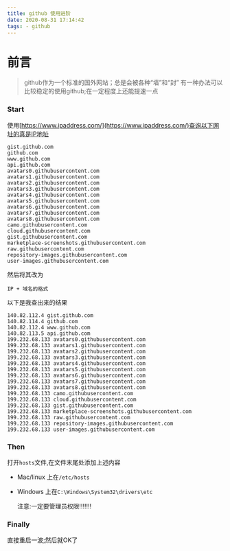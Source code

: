 ```yaml
---
title: github 使用进阶
date: 2020-08-31 17:14:42
tags: - github
---
```


# 前言

> github作为一个标准的国外网站；总是会被各种“墙”和“封”
> 有一种办法可以比较稳定的使用github;在一定程度上还能提速一点

### Start

使用[https://www.ipaddress.com/](https://www.ipaddress.com/)查询以下网址的真是IP地址
```
gist.github.com
github.com
www.github.com
api.github.com
avatars0.githubusercontent.com
avatars1.githubusercontent.com
avatars2.githubusercontent.com
avatars3.githubusercontent.com
avatars4.githubusercontent.com
avatars5.githubusercontent.com
avatars6.githubusercontent.com
avatars7.githubusercontent.com
avatars8.githubusercontent.com
camo.githubusercontent.com
cloud.githubusercontent.com
gist.githubusercontent.com
marketplace-screenshots.githubusercontent.com
raw.githubusercontent.com
repository-images.githubusercontent.com
user-images.githubusercontent.com
```

然后将其改为

```
IP + 域名的格式
```

以下是我查出来的结果

```
140.82.112.4 gist.github.com
140.82.114.4 github.com
140.82.112.4 www.github.com
140.82.113.5 api.github.com
199.232.68.133 avatars0.githubusercontent.com
199.232.68.133 avatars1.githubusercontent.com
199.232.68.133 avatars2.githubusercontent.com
199.232.68.133 avatars3.githubusercontent.com
199.232.68.133 avatars4.githubusercontent.com
199.232.68.133 avatars5.githubusercontent.com
199.232.68.133 avatars6.githubusercontent.com
199.232.68.133 avatars7.githubusercontent.com
199.232.68.133 avatars8.githubusercontent.com
199.232.68.133 camo.githubusercontent.com
199.232.68.133 cloud.githubusercontent.com
199.232.68.133 gist.githubusercontent.com
199.232.68.133 marketplace-screenshots.githubusercontent.com
199.232.68.133 raw.githubusercontent.com
199.232.68.133 repository-images.githubusercontent.com
199.232.68.133 user-images.githubusercontent.com
```

### Then

打开`hosts`文件,在文件末尾处添加上述内容

* Mac/linux 上在`/etc/hosts`
* Windows 上在`C:\Windows\System32\drivers\etc`

    注意:一定要管理员权限!!!!!!!

### Finally

直接重启一波;然后就OK了